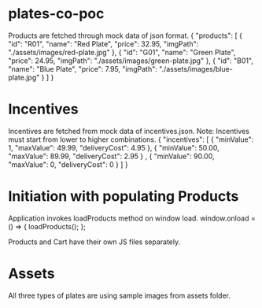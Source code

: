 # plates-co-poc

Products are fetched through mock data of json format.
{
    "products": [
        {
            "id": "R01",
            "name": "Red Plate",
            "price": 32.95,
            "imgPath": "./assets/images/red-plate.jpg"
        },
        {
            "id": "G01",
            "name": "Green Plate",
            "price": 24.95,
            "imgPath": "./assets/images/green-plate.jpg"
        },
        {
            "id": "B01",
            "name": "Blue Plate",
            "price": 7.95,
            "imgPath": "./assets/images/blue-plate.jpg"
        }
    ] 
}

# Incentives
Incentives are fetched from mock data of incentives.json. Note: Incentives must start from lower to higher combinations.
{
    "incentives": [
        {
            "minValue": 1,
            "maxValue": 49.99,
            "deliveryCost": 4.95
        },
        {
            "minValue": 50.00,
            "maxValue": 89.99,
            "deliveryCost": 2.95
        }
        ,
        {
            "minValue": 90.00,
            "maxValue": 0,
            "deliveryCost": 0
        }
    ]
}
# Initiation with populating Products
Application invokes loadProducts method on window load.
window.onload = () => {
    loadProducts();
};

Products and Cart have their own JS files separately.

# Assets
All three types of plates are using sample images from assets folder.
